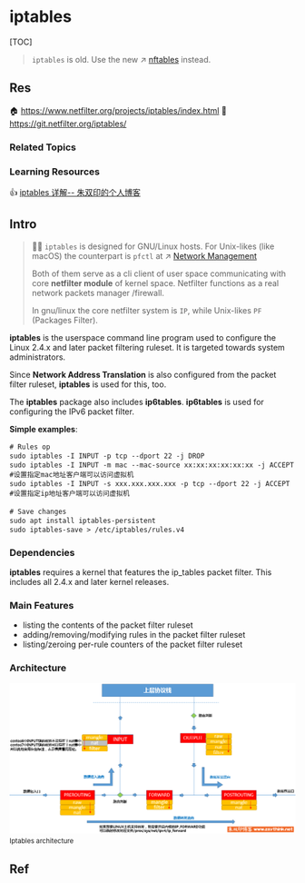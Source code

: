 # iptables

[TOC]



> `iptables` is old. Use the new ↗ [nftables](nftables.md) instead.



## Res
🏠 https://www.netfilter.org/projects/iptables/index.html
🚧 https://git.netfilter.org/iptables/


### Related Topics


### Learning Resources
👍 [iptables 详解-- 朱双印的个人博客](https://www.zsythink.net/archives/tag/iptables/)



## Intro
> 🫵🏽 `iptables` is designed for GNU/Linux hosts. For Unix-likes (like macOS) the counterpart is `pfctl` at ↗ [Network Management](../../../../Apple/macOS%20(Derived%20From%20UNIX%20Family)/🪓%20macOS%20CLI%20Software/Network%20Management/Network%20Management.md)
> 
> Both of them serve as a cli client of user space communicating with core **netfilter module** of kernel space. Netfilter functions as a real network packets manager /firewall. 
> 
> In gnu/linux the core netfilter system is `IP`, while Unix-likes `PF` (Packages Filter). 

**iptables** is the userspace command line program used to configure the Linux 2.4.x and later packet filtering ruleset. It is targeted towards system administrators.

Since **Network Address Translation** is also configured from the packet filter ruleset, **iptables** is used for this, too.

The **iptables** package also includes **ip6tables**. **ip6tables** is used for configuring the IPv6 packet filter.

**Simple examples**:
```shell
# Rules op
sudo iptables -I INPUT -p tcp --dport 22 -j DROP
sudo iptables -I INPUT -m mac --mac-source xx:xx:xx:xx:xx:xx -j ACCEPT #设置指定mac地址客户端可以访问虚拟机
sudo iptables -I INPUT -s xxx.xxx.xxx.xxx -p tcp --dport 22 -j ACCEPT #设置指定ip地址客户端可以访问虚拟机

# Save changes
sudo apt install iptables-persistent
sudo iptables-save > /etc/iptables/rules.v4
```


### Dependencies
**iptables** requires a kernel that features the ip_tables packet filter. This includes all 2.4.x and later kernel releases.


### Main Features
- listing the contents of the packet filter ruleset
- adding/removing/modifying rules in the packet filter ruleset
- listing/zeroing per-rule counters of the packet filter ruleset


### Architecture
![img](../../../../../../../Assets/Pics/021217_0051_6.png)<small>Iptables architecture</small>



## Ref
[iptables: sport, dport 解释]: https://www.cnblogs.com/yjt1993/p/9504352.html

[linux中iptables配置文件及命令详解详解]: https://blog.csdn.net/Dexter_Wang/article/details/67634385
